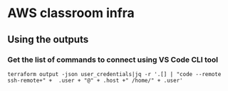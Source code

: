 # AWS classroom infra


## Using the outputs

### Get the list of commands to connect using VS Code CLI tool

```shell
terraform output -json user_credentials|jq -r '.[] | "code --remote ssh-remote+" +  .user + "@" + .host +" /home/" + .user'
```
